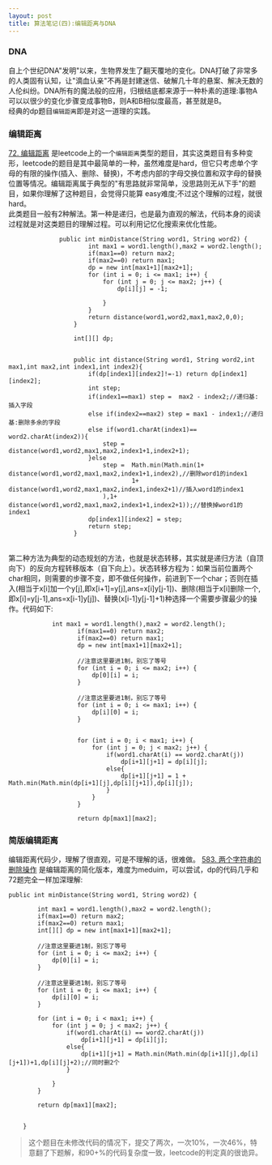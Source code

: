 ```yaml
---
layout: post
title: 算法笔记(四):编辑距离与DNA
---
```


### DNA
自上个世纪DNA"发明"以来，生物界发生了翻天覆地的变化。DNA打破了非常多的人类固有认知，让"滴血认亲"不再是封建迷信、破解几十年的悬案、解决无数的人伦纠纷。DNA所有的魔法般的应用，归根结底都来源于一种朴素的道理:事物A可以以很少的变化步骤变成事物B，则A和B相似度最高，甚至就是B。<br>
经典的dp题目`编辑距离`即是对这一道理的实践。



### 编辑距离

 [72. 编辑距离](https://leetcode-cn.com/problems/edit-distance/) 是leetcode上的一个`编辑距离`类型的题目，其实这类题目有多种变形，leetcode的题目是其中最简单的一种，虽然难度是hard，但它只考虑单个字母的有限的操作(插入、删除、替换)，不考虑内部的字母交换位置和双字母的替换位置等情况。编辑距离属于典型的"有思路就非常简单，没思路则无从下手"的题目，如果你理解了这种题目，会觉得只能算
 easy难度;不过这个理解的过程，就很hard。<br>
此类题目一般有2种解法。第一种是递归，也是最为直观的解法，代码本身的阅读过程就是对这类题目的理解过程。可以利用记忆化搜索来优化性能。<br>
```
              public int minDistance(String word1, String word2) {
                      int max1 = word1.length(),max2 = word2.length();
                      if(max1==0) return max2;
                      if(max2==0) return max1;
                      dp = new int[max1+1][max2+1];
                      for (int i = 0; i <= max1; i++) {
                          for (int j = 0; j <= max2; j++) {
                              dp[i][j] = -1;
              
                          }
                      }
                      return distance(word1,word2,max1,max2,0,0);
                  }
              
                  int[][] dp;
              
              
                  public int distance(String word1, String word2,int max1,int max2,int index1,int index2){
                      if(dp[index1][index2]!=-1) return dp[index1][index2];
                      int step;
                      if(index1==max1) step =  max2 - index2;//递归基:插入字段
                      else if(index2==max2) step = max1 - index1;//递归基:删除多余的字段
                      else if(word1.charAt(index1)== word2.charAt(index2)){
                          step =  distance(word1,word2,max1,max2,index1+1,index2+1);
                      }else
                          step =  Math.min(Math.min(1+ distance(word1,word2,max1,max2,index1+1,index2),//删除word1的index1
                                  1+ distance(word1,word2,max1,max2,index1,index2+1)//插入word1的index1
                          ),1+ distance(word1,word2,max1,max2,index1+1,index2+1));//替换掉word1的index1
                      dp[index1][index2] = step;
                      return step;
                  }
```
<br/>
第二种方法为典型的动态规划的方法，也就是状态转移，其实就是递归方法（自顶向下）的反向方程转移版本（自下向上）。状态转移方程为：如果当前位置两个char相同，则需要的步骤不变，即不做任何操作，前进到下一个char；否则在插入(相当于x[i]加一个y[j],即x[i+1]=y[j],ans=x[i]y[j-1])、删除(相当于x[i]删除一个,即x[i]=y[j-1],ans=x[i-1]y[j])、替换(x[i-1]y[j-1]+1)种选择一个需要步骤最少的操作。代码如下:

```
            int max1 = word1.length(),max2 = word2.length();
                   if(max1==0) return max2;
                   if(max2==0) return max1;
                   dp = new int[max1+1][max2+1];
           
                   //注意这里要进1制，别忘了等号
                   for (int i = 0; i <= max2; i++) {
                       dp[0][i] = i;
                   }
           
                   //注意这里要进1制，别忘了等号
                   for (int i = 0; i <= max1; i++) {
                       dp[i][0] = i;
                   }
           
           
                   for (int i = 0; i < max1; i++) {
                       for (int j = 0; j < max2; j++) {
                           if(word1.charAt(i) == word2.charAt(j))
                               dp[i+1][j+1] = dp[i][j];
                           else{
                               dp[i+1][j+1] = 1 + Math.min(Math.min(dp[i+1][j],dp[i][j+1]),dp[i][j]);
                           }
                       }
                   }
           
                   return dp[max1][max2];   
```

### 简版编辑距离
编辑距离代码少，理解了很直观，可是不理解的话，很难做。 [583. 两个字符串的删除操作](https://leetcode-cn.com/problems/delete-operation-for-two-strings/) 是编辑距离的简化版本，难度为meduim，可以尝试，dp的代码几乎和72题完全一样加深理解:

```
public int minDistance(String word1, String word2) {

        int max1 = word1.length(),max2 = word2.length();
        if(max1==0) return max2;
        if(max2==0) return max1;
        int[][] dp = new int[max1+1][max2+1];

        //注意这里要进1制，别忘了等号
        for (int i = 0; i <= max2; i++) {
            dp[0][i] = i;
        }

        //注意这里要进1制，别忘了等号
        for (int i = 0; i <= max1; i++) {
            dp[i][0] = i;
        }

        for (int i = 0; i < max1; i++) {
            for (int j = 0; j < max2; j++) {
                if(word1.charAt(i) == word2.charAt(j))
                    dp[i+1][j+1] = dp[i][j];
                else{
                    dp[i+1][j+1] = Math.min(Math.min(dp[i+1][j],dp[i][j+1])+1,dp[i][j]+2);//同时删2个
                }

            }
        }

        return dp[max1][max2];


    }

```


> 这个题目在未修改代码的情况下，提交了两次，一次10%，一次46%，特意翻了下题解，和90+%的代码复杂度一致，leetcode的判定真的很诡异。 
